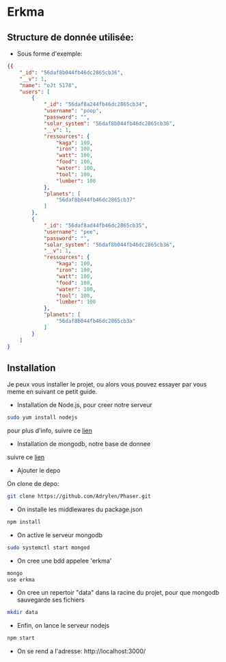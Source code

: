 # Erkma

## Structure de donnée utilisée:

* Sous forme d'exemple:
```json
{{
    "_id": "56daf8b044fb46dc2865cb36",
    "__v": 1,
    "name": "oJt 5178",
    "users": [
        {
            "_id": "56daf8a244fb46dc2865cb34",
            "username": "poop",
            "password": "",
            "solar_system": "56daf8b044fb46dc2865cb36",
            "__v": 1,
            "ressources": {
                "kaga": 100,
                "iron": 100,
                "watt": 100,
                "food": 100,
                "water": 100,
                "tool": 100,
                "lumber": 100
            },
            "planets": [
                "56daf8b044fb46dc2865cb37"
            ]
        },
        {
            "_id": "56daf8ad44fb46dc2865cb35",
            "username": "pee",
            "password": "",
            "solar_system": "56daf8b044fb46dc2865cb36",
            "__v": 1,
            "ressources": {
                "kaga": 100,
                "iron": 100,
                "watt": 100,
                "food": 100,
                "water": 100,
                "tool": 100,
                "lumber": 100
            },
            "planets": [
                "56daf8b044fb46dc2865cb3a"
            ]
        }
    ]
}
```

## Installation

Je peux vous installer le projet, ou alors vous pouvez essayer par vous meme en suivant ce petit guide.

 * Installation de Node.js, pour creer notre serveur

```bash
sudo yum install nodejs
```

pour plus d'info, suivre ce [lien](https://docs.npmjs.com/getting-started/installing-node)  

* Installation de mongodb, notre base de donnee

suivre ce [lien](http://www.liquidweb.com/kb/how-to-install-mongodb-on-fedora-20/)

* Ajouter le depo

On clone de depo:
```bash
git clone https://github.com/Adrylen/Phaser.git
```

* On installe les middlewares du package.json
```bash
npm install
```

* On active le serveur mongodb
```bash
sudo systemctl start mongod
```

* On cree une bdd appelee 'erkma'
```bash
mongo
use erkma
```

* On cree un repertoir "data" dans la racine du projet, pour que mongodb sauvegarde ses fichiers
```bash
mkdir data
```

* Enfin, on lance le serveur nodejs
```bash
npm start
```

* On se rend a l'adresse:  http://localhost:3000/
